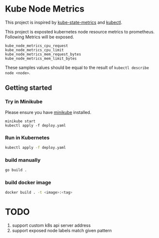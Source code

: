 # Kube Node Metrics

This project is inspired by [kube-state-metrics](https://github.com/kubernetes/kube-state-metrics) and [kubectl](https://github.com/kubernetes/kubectl).

This project is exposted kubernetes node resource metrics to prometheus. Following Metrics will be exposed.
```
kube_node_metrics_cpu_request
kube_node_metrics_cpu_limit
kube_node_metrics_mem_request_bytes
kube_node_metrics_mem_limit_bytes
```

These samples values should be equal to the result of `kubectl describe node <node>`.

## Getting started

### Try in Minikube
Please ensure you have [minikube](https://github.com/kubernetes/minikube) installed.
```
minikube start
kubectl apply -f deploy.yaml
```

### Run in Kubernetes
```bash
kubectl apply -f deploy.yaml
```

### build manually
```bash
go build .
```

### build docker image
```bash
docker build . -t <image>:<tag>
```

# TODO
1. support custom k8s api server address
1. support exposed node labels match given pattern